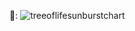 🌳:
![treeoflifesunburstchart](https://github.com/mR4smussen/bachelorproject-UBI-2024/assets/101742082/8c243890-4c90-4c3d-a77a-e6f575f8bc19)
